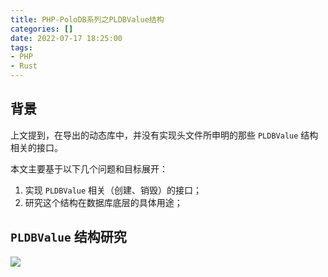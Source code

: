 ```yaml
---
title: PHP-PoloDB系列之PLDBValue结构
categories: []
date: 2022-07-17 18:25:00
tags:
- PHP
- Rust
---
```



## 背景

上文提到，在导出的动态库中，并没有实现头文件所申明的那些 `PLDBValue` 结构相关的接口。

本文主要基于以下几个问题和目标展开：
1. 实现 `PLDBValue` 相关（创建、销毁）的接口；
2. 研究这个结构在数据库底层的具体用途；


## `PLDBValue` 结构研究

![](/images/PLDBValue.jpg)


